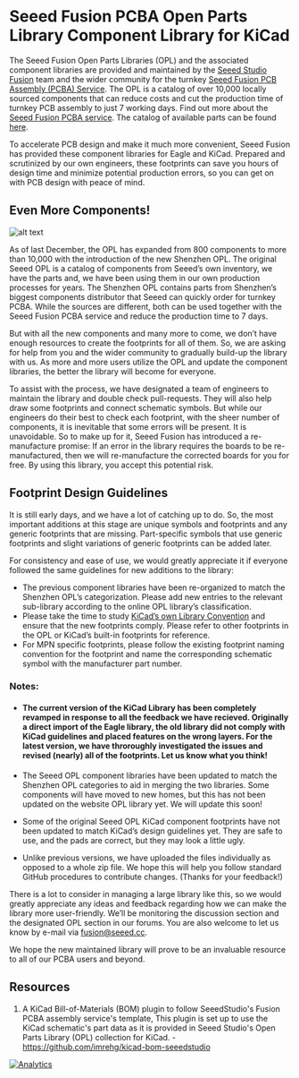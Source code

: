 # Seeed Fusion PCBA Open Parts Library Component Library for KiCad

The Seeed Fusion Open Parts Libraries (OPL) and the associated component libraries are provided and maintained by the [Seeed Studio Fusion](https://www.seeedstudio.com/fusion.html) team and the wider community for the turnkey [Seeed Fusion PCB Assembly (PCBA) Service](https://www.seeedstudio.com/prototype-pcb-assembly.html). The OPL is a catalog of over 10,000 locally sourced components that can reduce costs and cut the production time of turnkey PCB assembly to just 7 working days. Find out more about the [Seeed Fusion PCBA service](https://www.seeedstudio.com/fusion.html). The catalog of available parts can be found [here](https://www.seeedstudio.com/opl.html).

To accelerate PCB design and make it much more convenient, Seeed Fusion has provided these component libraries for Eagle and KiCad. Prepared and scrutinized by our own engineers, these footprints can save you hours of design time and minimize potential production errors, so you can get on with PCB design with peace of mind. 

## Even More Components!

![alt text](https://www.seeedstudio.com/wp-content/uploads/2018/12/1200_628-facebook-ad-copy.png)

As of last December, the OPL has expanded from 800 components to more than 10,000 with the introduction of the new Shenzhen OPL. The original Seeed OPL is a catalog of components from Seeed’s own inventory, we have the parts and, we have been using them in our own production processes for years. The Shenzhen OPL contains parts from Shenzhen’s biggest components distributor that Seeed can quickly order for turnkey PCBA. While the sources are different, both can be used together with the Seeed Fusion PCBA service and reduce the production time to 7 days.

But with all the new components and many more to come, we don’t have enough resources to create the footprints for all of them. So, we are asking for help from you and the wider community to gradually build-up the library with us. As more and more users utilize the OPL and update the component libraries, the better the library will become for everyone. 

To assist with the process, we have designated a team of engineers to maintain the library and double check pull-requests. They will also help draw some footprints and connect schematic symbols. But while our engineers do their best to check each footprint, with the sheer number of components, it is inevitable that some errors will be present. It is unavoidable. So to make up for it, Seeed Fusion has introduced a re-manufacture promise: If an error in the library requires the boards to be re-manufactured, then we will re-manufacture the corrected boards for you for free. By using this library, you accept this potential risk.

## Footprint Design Guidelines
It is still early days, and we have a lot of catching up to do. So, the most important additions at this stage are unique symbols and footprints and any generic footprints that are missing. Part-specific symbols that use generic footprints and slight variations of generic footprints can be added later.

For consistency and ease of use, we would greatly appreciate it if everyone followed the same guidelines for new additions to the library:

-	The previous component libraries have been re-organized to match the Shenzhen OPL’s categorization. Please add new entries to the relevant sub-library according to the online OPL library’s classification.
-	Please take the time to study [KiCad’s own Library Convention](http://kicad-pcb.org/libraries/klc/) and ensure that the new footprints comply. Please refer to other footprints in the OPL or KiCad’s built-in footprints for reference. 
-	For MPN specific footprints, please follow the existing footprint naming convention for the footprint and name the corresponding schematic symbol with the manufacturer part number.

### Notes:
- #### The current version of the KiCad Library has been completely revamped in response to all the feedback we have recieved. Originally a direct import of the Eagle library, the old library did not comply with KiCad guidelines and placed features on the wrong layers. For the latest version, we have throroughly investigated the issues and revised (nearly) all of the footprints. Let us know what you think! 

-	The Seeed OPL component libraries have been updated to match the Shenzhen OPL categories to aid in merging the two libraries. Some components will have moved to new homes, but this has not been updated on the website OPL library yet. We will update this soon!
-	Some of the original Seeed OPL KiCad component footprints have not been updated to match KiCad’s design guidelines yet. They are safe to use, and the pads are correct, but they may look a little ugly.
-	Unlike previous versions, we have uploaded the files individually as opposed to a whole zip file. We hope this will help you follow standard GitHub procedures to contribute changes. (Thanks for your feedback!)

There is a lot to consider in managing a large library like this, so we would greatly appreciate any ideas and feedback regarding how we can make the library more user-friendly. We’ll be monitoring the discussion section and the designated OPL section in our forums. You are also welcome to let us know by e-mail via fusion@seeed.cc.

We hope the new maintained library will prove to be an invaluable resource to all of our PCBA users and beyond.

## Resources
1. A KiCad Bill-of-Materials (BOM) plugin to follow SeeedStudio's Fusion PCBA assembly service's template, This plugin is set up to use the KiCad schematic's part data as it is provided in Seeed Studio's Open Parts Library (OPL) collection for KiCad. - https://github.com/imrehg/kicad-bom-seeedstudio


[![Analytics](https://ga-beacon.appspot.com/UA-46589105-3/OPL_Kicad_Library)](https://github.com/igrigorik/ga-beacon)
